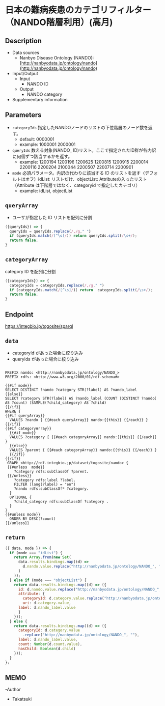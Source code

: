 # 日本の難病疾患のカテゴリフィルター（NANDO階層利用）(高月)
 
## Description

- Data sources
    - Nanbyo Disease Ontology (NANDO):[http://nanbyodata.jp/ontology/nando](http://nanbyodata.jp/ontology/nando)
- Input/Output
     -  Input
        - NANDO ID
    - Output
        - NANDO category
- Supplementary information

## Parameters

* `categoryIds` 指定したNANDOノードのリストの下位階層のノード数を返す。
  * default: 0000001
  * example: 1000001 2000001
* `queryIds` 数える対象(NANDO_ ID)リスト。ここで指定されたID群が各内訳に何個ずつ該当するかを返す。
  * example: 1200194 1200196 1200625 1200815 1200915 2200014 2200116 2200204 2100044 2200507 2200714 2200901
* `mode` 必須パラメータ。内訳の代わりに該当する ID のリストを返す（デフォルトはオフ）idList: リストだけ、objectList: Attributeの入ったリスト（Attribute は下階層ではなく、categoryid で指定したカテゴリ）
    * example: idList, objectList
    
## `queryArray`
- ユーザが指定した ID リストを配列に分割

```javascript
({queryIds}) => {
  queryIds = queryIds.replace(/,/g," ")
  if (queryIds.match(/[^\s]/)) return queryIds.split(/\s+/);
  return false;
}
```

## `categoryArray`

category ID を配列に分割

```javascript
({categoryIds}) => {
  categoryIds = categoryIds.replace(/,/g," ")
  if (categoryIds.match(/[^\s]/)) return  categoryIds.split(/\s+/);
  return false;
}
```

## Endpoint

https://integbio.jp/togosite/sparql

## `data`
- categoryId があった場合に絞り込み
- queryIds があった場合に絞り込み
```sparql

PREFIX nando: <http://nanbyodata.jp/ontology/NANDO_>
PREFIX rdfs: <http://www.w3.org/2000/01/rdf-schema#>

{{#if mode}}
SELECT DISTINCT ?nando ?category STR(?label) AS ?nando_label
{{else}}
SELECT ?category STR(?label) AS ?nando_label (COUNT (DISTINCT ?nando) AS ?count) (SAMPLE(?child_category) AS ?child)
{{/if}}
WHERE {
{{#if queryArray}}
  VALUES ?nando { {{#each queryArray}} nando:{{this}} {{/each}} }
{{/if}}
{{#if categoryArray}}
  {{#if mode}}
  VALUES ?category { {{#each categoryArray}} nando:{{this}} {{/each}} }    
  {{else}}
  VALUES ?parent { {{#each categoryArray}} nando:{{this}} {{/each}} }
  {{/if}}
{{/if}}
 GRAPH <http://rdf.integbio.jp/dataset/togosite/nando> { 
 {{#unless  mode}}
    ?category rdfs:subClassOf ?parent.
 {{/unless}}
    ?category rdfs:label ?label.
    FILTER (lang(?label) = "en")
    ?nando rdfs:subClassOf* ?category.
  }
  OPTIONAL {
    ?child_category rdfs:subClassOf ?category .
  }
} 
{{#unless mode}}  
  ORDER BY DESC(?count)
{{/unless}}
```
## `return`

```javascript
({ data, mode }) => {
  if (mode === "idList") {
    return Array.from(new Set(
      data.results.bindings.map((d) =>
        d.nando.value.replace("http://nanbyodata.jp/ontology/NANDO_", "")
      )
    ));
  } else if (mode === "objectList") {
    return data.results.bindings.map((d) => ({
      id: d.nando.value.replace("http://nanbyodata.jp/ontology/NANDO_", ""),
      attribute: {
        categoryId: d.category.value.replace("http://nanbyodata.jp/ontology/NANDO_", ""),
        uri: d.category.value,
      label: d.nando_label.value
      }
    }));
  } else {
    return data.results.bindings.map((d) => ({
      categoryId: d.category.value
        .replace("http://nanbyodata.jp/ontology/NANDO_", ""),
      label: d.nando_label.value,
      count: Number(d.count.value),
      hasChild: Boolean(d.child)
    }));
  }
};
```


## MEMO
-Author
 - Takatsuki